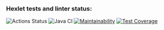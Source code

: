 ### Hexlet tests and linter status:
![Actions Status](https://github.com/dasargath/java-project-71/workflows/hexlet-check/badge.svg)
![Java CI](https://github.com/dasargath/java-project-71/actions/workflows/build.yml/badge.svg)
[![Maintainability](https://api.codeclimate.com/v1/badges/99a0131f752b9c6bace4/maintainability)](https://codeclimate.com/github/dasargath/java-project-71/maintainability)
[![Test Coverage](https://api.codeclimate.com/v1/badges/99a0131f752b9c6bace4/test_coverage)](https://codeclimate.com/github/dasargath/java-project-71/test_coverage)